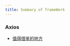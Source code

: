```yaml
---
title: Summary of frameWork
---
```


### Axios
- [值得借鉴的地方](https://juejin.im/post/6885471967714115597)
